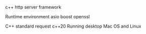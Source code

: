 c++ http server framework

Runtime environment
asio boost openssl

C++ standard request c++20
Running desktop Mac OS and Linux
